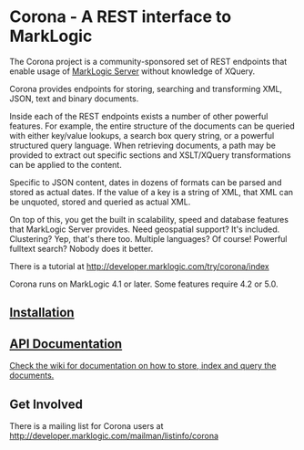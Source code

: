 # Corona - A REST interface to MarkLogic

The Corona project is a community-sponsored set of REST endpoints that enable usage of  [MarkLogic Server](http://developer.marklogic.com) without knowledge of XQuery.

Corona provides endpoints for storing, searching and transforming XML, JSON, text and binary documents.

Inside each of the REST endpoints exists a number of other powerful features. For example, the entire structure of the documents can be queried with either key/value lookups, a search box query string, or a powerful structured query language. When retrieving documents, a path may be provided to extract out specific sections and XSLT/XQuery transformations can be applied to the content.

Specific to JSON content, dates in dozens of formats can be parsed and stored as actual dates. If the value of a key is a string of XML, that XML can be unquoted, stored and queried as actual XML.

On top of this, you get the built in scalability, speed and database features that MarkLogic Server provides. Need geospatial support? It's included. Clustering? Yep, that's there too. Multiple languages? Of course! Powerful fulltext search? Nobody does it better.

There is a tutorial at http://developer.marklogic.com/try/corona/index

Corona runs on MarkLogic 4.1 or later.  Some features require 4.2 or 5.0.

## [Installation](https://github.com/isubiker/Corona/wiki/Installation)

## [API Documentation](http://github.com/isubiker/Corona/wiki)
[Check the wiki for documentation on how to store, index and query the documents.](http://github.com/isubiker/Corona/wiki)

## Get Involved
There is a mailing list for Corona users at http://developer.marklogic.com/mailman/listinfo/corona